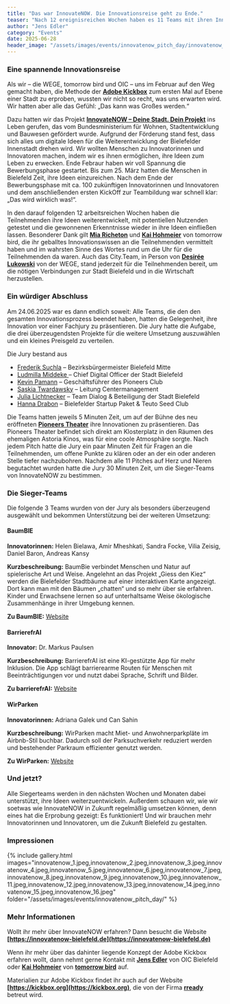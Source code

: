 ```yaml
---
title: "Das war InnovateNOW. Die Innovationsreise geht zu Ende."
teaser: "Nach 12 ereignisreichen Wochen haben es 11 Teams mit ihren Innovationen bis zum Pitch-Event geschafft. Am Ende ihrer Innovationsreise wartete ein tolles Abschlussevent im Pioneers Theater, dem alten Astoria Kino am Klosterplatz. Unsere InnovateNOW Jury hat die 3 Gewinner-Teams gekürt."
author: "Jens Edler"
category: "Events"
date: 2025-06-28
header_image: "/assets/images/events/innovatenow_pitch_day/innovatenow_2.jpeg"
---
```

### Eine spannende Innovationsreise
Als wir – die WEGE, tomorrow bird und OIC – uns im Februar auf den Weg gemacht haben, die Methode der **[Adobe Kickbox](https://kickbox.org)** zum ersten Mal auf Ebene einer Stadt zu erproben, wussten wir nicht so recht, was uns erwarten wird. Wir hatten aber alle das Gefühl: „Das kann was Großes werden.“

Dazu hatten wir das Projekt **[InnovateNOW – Deine Stadt. Dein Projekt](https://innovatenow-bielefeld.de)** ins Leben gerufen, das vom Bundesministerium für Wohnen, Stadtentwicklung und Bauwesen gefördert wurde. Aufgrund der Förderung stand fest, dass sich alles um digitale Ideen für die Weiterentwicklung der Bielefelder Innenstadt drehen wird. Wir wollten Menschen zu Innovatorinnen und Innovatoren machen, indem wir es ihnen ermöglichen, ihre Ideen zum Leben zu erwecken. Ende Febraur haben wir voll Spannung die Bewerbungsphase gestartet. Bis zum 25. März hatten die Menschen in Bielefeld Zeit, ihre Ideen einzureichen. Nach dem Ende der Bewerbungsphase mit ca. 100 zukünftigen Innovatorinnen und Innovatoren und dem anschließenden ersten KickOff zur Teambildung war schnell klar: „Das wird wirklich was!“.

In den darauf folgenden 12 arbeitsreichen Wochen haben die Teilnehmenden ihre Ideen weiterentwickelt, mit potentiellen Nutzenden getestet und die gewonnenen Erkenntnisse wieder in ihre Ideen einfließen lassen. Besonderer Dank gilt **[Mia Richeton](https://www.linkedin.com/in/mia-r-1b3745224/)** und **[Kai Hohmeier](https://www.linkedin.com/in/kaihohmeier/)**  von tomorrow bird, die ihr geballtes Innovationswissen an die Teilnehmenden vermittelt haben und im wahrsten Sinne des Wortes rund um die Uhr für die Teilnehmenden da waren.  Auch das City.Team, in Person von **[Desirée Lukowski](https://www.linkedin.com/in/dlukowski/)** von der WEGE, stand jederzeit für die Teilnehmenden bereit, um die nötigen Verbindungen zur Stadt Bielefeld und in die Wirtschaft herzustellen.

### Ein würdiger Abschluss
Am 24.06.2025 war es dann endlich soweit: Alle Teams, die den den gesamten Innovationsprozess beendet haben, hatten die Gelegenheit, ihre Innovation vor einer Fachjury zu präsentieren. Die Jury hatte die Aufgabe, die drei überzeugendsten Projekte für die weitere Umsetzung auszuwählen und ein kleines Preisgeld zu verteilen. 

Die Jury bestand aus
- [Frederik Suchla](https://www.citybielefeld.de/node/505023) – Bezirksbürgermeister Bielefeld Mitte
- [Ludmilla Middeke ](https://www.linkedin.com/in/ludmilla-middeke-260214196/) – Chief Digital Officer der Stadt Bielefeld
- [Kevin Pamann](https://www.linkedin.com/in/kevinthemarketeer/) – Geschäftsführer des Pioneers Club
- [Saskia Twardawsky](https://www.linkedin.com/in/saskia-twardawsky-b0ab061a2/) – Leitung Centermanagement
- [Julia Lichtnecker](https://www.linkedin.com/in/julialichtnecker/) – Team Dialog & Beteiligung der Stadt Bielefeld
- [Hanna Drabon](https://www.linkedin.com/in/hanna-drabon/) – Bielefelder Startup Paket & Teuto Seed Club

Die Teams hatten jeweils 5 Minuten Zeit, um auf der Bühne des neu eröffneten **[Pioneers Theater](https://pioneers.club/grand-stage-pioneers-theatre-mieten/)** ihre Innovationen zu präsentieren. Das Pioneers Theater befindet sich direkt am Klosterplatz in den Räumen des ehemaligen Astoria Kinos, was für eine coole Atmosphäre sorgte. Nach jedem Pitch hatte die Jury ein paar Minuten Zeit für Fragen an die Teilnehmenden, um offene Punkte zu klären oder an der ein oder anderen Stelle tiefer nachzubohren. Nachdem alle 11 Pitches auf Herz und Nieren begutachtet wurden hatte die Jury 30 Minuten Zeit, um die Sieger-Teams von InnovateNOW zu bestimmen.

### Die Sieger-Teams 
Die folgende 3 Teams wurden von der Jury als besonders überzeugend ausgewählt und bekommen Unterstützung bei der weiteren Umsetzung:

#### BaumBIE
**Innovatorinnen:** Helen Bielawa, Amir Mheshkati, Sandra Focke, Vilia Zeisig, Daniel Baron, Andreas Kansy

**Kurzbeschreibung:** BaumBie verbindet Menschen und Natur auf spielerische Art und Weise. Angelehnt an das Projekt „Giess den Kiez“ werden die Bielefelder Stadtbäume auf einer interaktiven Karte angezeigt. Dort kann man mit den Bäumen „chatten“ und so mehr über sie erfahren.  Kinder und Erwachsene lernen so auf unterhaltsame Weise ökologische Zusammenhänge in ihrer Umgebung kennen.

**Zu BaumBIE:** [Website](https://www.baumbie.org) 

#### BarrierefrAI
**Innovator:** Dr. Markus Paulsen

**Kurzbeschreibung:** BarrierefrAI ist eine KI-gestützte App für mehr Inklusion. Die App schlägt barrierearme Routen für Menschen mit Beeinträchtigungen vor und nutzt dabei Sprache, Schrift und Bilder.

**Zu barrierefrAI:** [Website](https://www.barrierefrai.com)

#### WirParken
**Innovatorinnen:** Adriana Galek und Can Sahin

**Kurzbeschreibung:** WirParken macht Miet- und Anwohnerparkpläte im Airbnb-Stil buchbar. Dadurch soll der Parksuchverkehr reduziert werden und bestehender Parkraum effizienter genutzt werden.

**Zu WirParken:** [Website](https://wirparken.com)

### Und jetzt?
Alle Siegerteams werden in den nächsten Wochen und Monaten dabei unterstützt, ihre Ideen weiterzuentwickeln. Außerdem schauen wir, wie wir soetwas wie InnovateNOW in Zukunft regelmäßig umsetzen können, denn eines hat die Erprobung gezeigt: Es funktioniert! Und wir brauchen mehr Innovatorinnen und Innovatoren, um die Zukunft Bielefeld zu gestalten.

### Impressionen
{% include gallery.html 
   images="innovatenow_1.jpeg,innovatenow_2.jpeg,innovatenow_3.jpeg,innovatenow_4.jpeg,innovatenow_5.jpeg,innovatenow_6.jpeg,innovatenow_7.jpeg,innovatenow_8.jpeg,innovatenow_9.jpeg,innovatenow_10.jpeg,innovatenow_11.jpeg,innovatenow_12.jpeg,innovatenow_13.jpeg,innovatenow_14.jpeg,innovatenow_15.jpeg,innovatenow_16.jpeg" folder="/assets/images/events/innovatenow_pitch_day/" %}

### Mehr Informationen
Wollt ihr mehr über InnovateNOW erfahren? Dann besucht die Website **[https://innovatenow-bielefeld.de](https://innovatenow-bielefeld.de)**

Wenn ihr mehr über das dahinter liegende Konzept der Adobe Kickbox erfahren wollt, dann nehmt gerne Kontakt mit **[Jens Edler](https://www.linkedin.com/in/jens-edler-059aaa5/)** von OIC Bielefeld oder **[Kai Hohmeier](https://www.linkedin.com/in/kaihohmeier/)** von **[tomorrow bird](https://www.tomorrowbird.de)** auf. 

Materialien zur Adobe Kickbox findet ihr auch auf der Website **[https://kickbox.org](https://kickbox.org)**, die von der Firma **[rready](https://www.rready.com)** betreut wird.